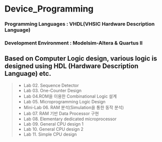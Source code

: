 # Device_Programming
### Programming Languages : VHDL(VHSIC Hardware Description Language)
### Development Environment : Modelsim-Altera & Quartus II
## Based on Computer Logic design, various logic is designed using HDL (Hardware Description Language) etc.
> - Lab 02. Sequence Detector 
> - Lab 03. One-Counter Design 
> - Lab 04.ROM을 이용한 Combinational Logic 설계
> - Lab 05. Microprogramming Logic Design
> - Mini-Lab 06. RAM 분석(Simulation을 통한 동작 분석)
> - Lab 07. RAM 기반 Data Processor 구현
> - Lab 08. Elementary dedicated microprocessor
> - Lab 09. General CPU design 1
> - Lab 10. General CPU design 2
> - Lab 11. Simple CPU design
